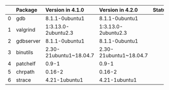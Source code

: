 <!-- markdown-link-check-disable -->

|    | Package   | Version in 4.1.0       | Version in 4.2.0       | Status   |
|---:|:----------|:-----------------------|:-----------------------|:---------|
|  0 | gdb       | 8.1.1-0ubuntu1         | 8.1.1-0ubuntu1         |          |
|  1 | valgrind  | 1:3.13.0-2ubuntu2.3    | 1:3.13.0-2ubuntu2.3    |          |
|  2 | gdbserver | 8.1.1-0ubuntu1         | 8.1.1-0ubuntu1         |          |
|  3 | binutils  | 2.30-21ubuntu1~18.04.7 | 2.30-21ubuntu1~18.04.7 |          |
|  4 | patchelf  | 0.9-1                  | 0.9-1                  |          |
|  5 | chrpath   | 0.16-2                 | 0.16-2                 |          |
|  6 | strace    | 4.21-1ubuntu1          | 4.21-1ubuntu1          |          |